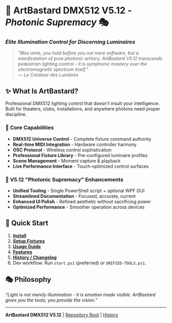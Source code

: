 # 🌈 **ArtBastard DMX512** V5.12 - *Photonic Supremacy* 🎭
### *Élite Illumination Control for Discerning Luminaires*

> *"Mes amis, you hold before you not mere software, but a manifestation of pure photonic artistry. ArtBastard V5.12 transcends pedestrian lighting control - it is symphonic mastery over the electromagnetic spectrum itself."*  
> — *Le Créateur des Lumières*

## ✨ **What Is ArtBastard?**

Professional DMX512 lighting control that doesn't insult your intelligence. Built for theaters, clubs, installations, and anywhere photons need proper discipline.

### 🎯 **Core Capabilities**
- **DMX512 Universe Control** - Complete fixture command authority
- **Real-time MIDI Integration** - Hardware controller harmony  
- **OSC Protocol** - Wireless control sophistication
- **Professional Fixture Library** - Pre-configured luminaire profiles
- **Scene Management** - Moment capture & playback
- **Live Performance Interface** - Touch-optimized control surfaces

### 🎪 **V5.12 "Photonic Supremacy" Enhancements**
- **Unified Tooling** - Single PowerShell script + optional WPF GUI
- **Streamlined Documentation** - Focused, accurate, current
- **Enhanced UI Polish** - Refined aesthetic without sacrificing power
- **Optimized Performance** - Smoother operation across devices

## 🚀 **Quick Start**
1. **[Install](./INSTALL.md)**
2. **[Setup Fixtures](./FIXTURES.md)**
3. **[Usage Guide](./USAGE.md)**
4. **[Features](./FEATURES.md)**
5. **[History / Changelog](./HISTORY.md)**
6. Dev workflow: Run `start.ps1` (preferred) or `UNIFIED-TOOLS.ps1`.

## 🎭 **Philosophy**
*"Light is not merely illumination - it is emotion made visible. ArtBastard gives you the tools; you provide the vision."*

---
**ArtBastard DMX512 V5.12** | [Repository Root](../README.md) | [History](./HISTORY.md)